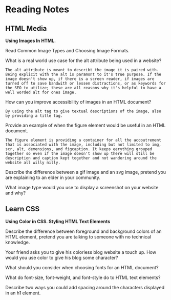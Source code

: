# Reading Notes

## HTML Media

**Using Images In HTML.** 

Read Common Image Types and Choosing Image Formats.

What is a real world use case for the alt attribute being used in a website?

    The alt attribute is meant to describt the image it is paired with. Being explicit with the alt is paramont to it's true purpose. If the image doesn't show up, if there is a screen reader, if images are turned off to save bandwith or lessen distractions, or as keywords for the SEO to utilize; these are all reasons why it's helpful to have a well worded alt for ones image. 

How can you improve accessibility of images in an HTML document?

    By using the alt tag to give textual descriptions of the image, also by providing a title tag. 

Provide an example of when the figure element would be useful in an HTML document.

    The figure element is providing a container for all the accoutrement that is associated with the image, including but not limited to img, scr, alt, demensions, and figcaption. It keeps eerything grouped together so even if the image doesn't show up there will still be description and caption kept together and not wandering around the website all willy nilly. 

Describe the difference between a gif image and an svg image, pretend you are explaining to an elder in your community.



What image type would you use to display a screenshot on your website and why?



## Learn CSS
**Using Color in CSS. Styling HTML Text Elements**

Describe the difference between foreground and background colors of an HTML element, pretend you are talking to someone with no technical knowledge.



Your friend asks you to give his colorless blog website a touch up. How would you use color to give his blog some character?



What should you consider when choosing fonts for an HTML document?



What do font-size, font-weight, and font-style do to HTML text elements?



Describe two ways you could add spacing around the characters displayed in an h1 element.